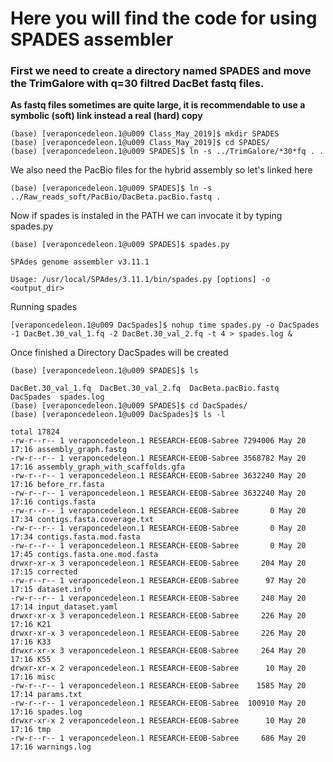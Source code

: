 # Here you will find the code for using SPADES assembler

### First we need to create a directory named SPADES and move the TrimGalore with q=30   filtred DacBet fastq files.
**As fastq files sometimes are quite large, it is recommendable to use a symbolic (soft) link instead a real (hard) copy**

```console
(base) [veraponcedeleon.1@u009 Class_May_2019]$ mkdir SPADES
(base) [veraponcedeleon.1@u009 Class_May_2019]$ cd SPADES/
(base) [veraponcedeleon.1@u009 SPADES]$ ln -s ../TrimGalore/*30*fq . .
 ```
 We also need the PacBio files for the hybrid assembly so let's linked here
```console 
(base) [veraponcedeleon.1@u009 SPADES]$ ln -s ../Raw_reads_soft/PacBio/DacBeta.pacBio.fastq .
```

Now if spades is instaled in the PATH we can invocate it by typing spades.py

```console
(base) [veraponcedeleon.1@u009 SPADES]$ spades.py 

SPAdes genome assembler v3.11.1

Usage: /usr/local/SPAdes/3.11.1/bin/spades.py [options] -o <output_dir>
```
Running spades

```console
[veraponcedeleon.1@u009 DacSpades]$ nohup time spades.py -o DacSpades -1 DacBet.30_val_1.fq -2 DacBet.30_val_2.fq -t 4 > spades.log &
```

Once finished a Directory DacSpades will be created

```console
(base) [veraponcedeleon.1@u009 SPADES]$ ls

DacBet.30_val_1.fq  DacBet.30_val_2.fq  DacBeta.pacBio.fastq  DacSpades  spades.log
(base) [veraponcedeleon.1@u009 SPADES]$ cd DacSpades/
(base) [veraponcedeleon.1@u009 DacSpades]$ ls -l

total 17824
-rw-r--r-- 1 veraponcedeleon.1 RESEARCH-EEOB-Sabree 7294006 May 20 17:16 assembly_graph.fastg
-rw-r--r-- 1 veraponcedeleon.1 RESEARCH-EEOB-Sabree 3568782 May 20 17:16 assembly_graph_with_scaffolds.gfa
-rw-r--r-- 1 veraponcedeleon.1 RESEARCH-EEOB-Sabree 3632240 May 20 17:16 before_rr.fasta
-rw-r--r-- 1 veraponcedeleon.1 RESEARCH-EEOB-Sabree 3632240 May 20 17:16 contigs.fasta
-rw-r--r-- 1 veraponcedeleon.1 RESEARCH-EEOB-Sabree       0 May 20 17:34 contigs.fasta.coverage.txt
-rw-r--r-- 1 veraponcedeleon.1 RESEARCH-EEOB-Sabree       0 May 20 17:34 contigs.fasta.mod.fasta
-rw-r--r-- 1 veraponcedeleon.1 RESEARCH-EEOB-Sabree       0 May 20 17:45 contigs.fasta.one.mod.fasta
drwxr-xr-x 3 veraponcedeleon.1 RESEARCH-EEOB-Sabree     204 May 20 17:15 corrected
-rw-r--r-- 1 veraponcedeleon.1 RESEARCH-EEOB-Sabree      97 May 20 17:15 dataset.info
-rw-r--r-- 1 veraponcedeleon.1 RESEARCH-EEOB-Sabree     240 May 20 17:14 input_dataset.yaml
drwxr-xr-x 3 veraponcedeleon.1 RESEARCH-EEOB-Sabree     226 May 20 17:16 K21
drwxr-xr-x 3 veraponcedeleon.1 RESEARCH-EEOB-Sabree     226 May 20 17:16 K33
drwxr-xr-x 3 veraponcedeleon.1 RESEARCH-EEOB-Sabree     264 May 20 17:16 K55
drwxr-xr-x 2 veraponcedeleon.1 RESEARCH-EEOB-Sabree      10 May 20 17:16 misc
-rw-r--r-- 1 veraponcedeleon.1 RESEARCH-EEOB-Sabree    1585 May 20 17:14 params.txt
-rw-r--r-- 1 veraponcedeleon.1 RESEARCH-EEOB-Sabree  100910 May 20 17:16 spades.log
drwxr-xr-x 2 veraponcedeleon.1 RESEARCH-EEOB-Sabree      10 May 20 17:16 tmp
-rw-r--r-- 1 veraponcedeleon.1 RESEARCH-EEOB-Sabree     686 May 20 17:16 warnings.log

```
